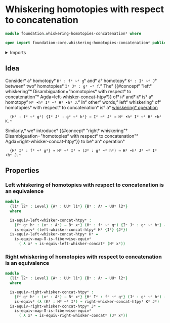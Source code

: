# Whiskering homotopies with respect to concatenation

```agda
module foundation.whiskering-homotopies-concatenationᵉ where

open import foundation-core.whiskering-homotopies-concatenationᵉ public
```

<details><summary>Imports</summary>

```agda
open import foundation.universe-levelsᵉ
open import foundation.whiskering-identifications-concatenationᵉ

open import foundation-core.equivalencesᵉ
open import foundation-core.functoriality-dependent-function-typesᵉ
open import foundation-core.homotopiesᵉ
```

</details>

## Idea

Considerᵉ aᵉ homotopyᵉ `Hᵉ : fᵉ ~ᵉ g`ᵉ andᵉ aᵉ homotopyᵉ `Kᵉ : Iᵉ ~ᵉ J`ᵉ betweenᵉ twoᵉ
homotopiesᵉ `Iᵉ Jᵉ : gᵉ ~ᵉ f`.ᵉ Theᵉ
{{#conceptᵉ "leftᵉ whiskering"ᵉ Disambiguation="homotopiesᵉ with respectᵉ to concatenation"ᵉ Agda=left-whisker-concat-htpyᵉ}}
ofᵉ `H`ᵉ andᵉ `K`ᵉ isᵉ aᵉ homotopyᵉ `Hᵉ ∙hᵉ Iᵉ ~ᵉ Hᵉ ∙hᵉ J`.ᵉ Inᵉ otherᵉ words,ᵉ leftᵉ whiskeringᵉ
ofᵉ homotopiesᵉ with respectᵉ to concatenationᵉ isᵉ aᵉ
[whiskeringᵉ operation](foundation.whiskering-operations.mdᵉ)

```text
  (Hᵉ : fᵉ ~ᵉ gᵉ) {Iᵉ Jᵉ : gᵉ ~ᵉ hᵉ} → Iᵉ ~ᵉ Jᵉ → Hᵉ ∙hᵉ Iᵉ ~ᵉ Hᵉ ∙hᵉ K.ᵉ
```

Similarly,ᵉ weᵉ introduceᵉ
{{#conceptᵉ "rightᵉ whiskering"ᵉ Disambiguation="homotopiesᵉ with respectᵉ to concatenation"ᵉ Agda=right-whisker-concat-htpyᵉ}}
to beᵉ anᵉ operationᵉ

```text
  {Hᵉ Iᵉ : fᵉ ~ᵉ gᵉ} → Hᵉ ~ᵉ Iᵉ → (Jᵉ : gᵉ ~ᵉ hᵉ) → Hᵉ ∙hᵉ Jᵉ ~ᵉ Iᵉ ∙hᵉ J.ᵉ
```

## Properties

### Left whiskering of homotopies with respect to concatenation is an equivalence

```agda
module _
  {l1ᵉ l2ᵉ : Level} {Aᵉ : UUᵉ l1ᵉ} {Bᵉ : Aᵉ → UUᵉ l2ᵉ}
  where

  is-equiv-left-whisker-concat-htpyᵉ :
    {fᵉ gᵉ hᵉ : (xᵉ : Aᵉ) → Bᵉ xᵉ} (Hᵉ : fᵉ ~ᵉ gᵉ) {Iᵉ Jᵉ : gᵉ ~ᵉ hᵉ} →
    is-equivᵉ (left-whisker-concat-htpyᵉ Hᵉ {Iᵉ} {Jᵉ})
  is-equiv-left-whisker-concat-htpyᵉ Hᵉ =
    is-equiv-map-Π-is-fiberwise-equivᵉ
      ( λ xᵉ → is-equiv-left-whisker-concatᵉ (Hᵉ xᵉ))
```

### Right whiskering of homotopies with respect to concatenation is an equivalence

```agda
module _
  {l1ᵉ l2ᵉ : Level} {Aᵉ : UUᵉ l1ᵉ} {Bᵉ : Aᵉ → UUᵉ l2ᵉ}
  where

  is-equiv-right-whisker-concat-htpyᵉ :
    {fᵉ gᵉ hᵉ : (xᵉ : Aᵉ) → Bᵉ xᵉ} {Hᵉ Iᵉ : fᵉ ~ᵉ gᵉ} (Jᵉ : gᵉ ~ᵉ hᵉ) →
    is-equivᵉ (λ (Kᵉ : Hᵉ ~ᵉ Iᵉ) → right-whisker-concat-htpyᵉ Kᵉ Jᵉ)
  is-equiv-right-whisker-concat-htpyᵉ Jᵉ =
    is-equiv-map-Π-is-fiberwise-equivᵉ
      ( λ xᵉ → is-equiv-right-whisker-concatᵉ (Jᵉ xᵉ))
```